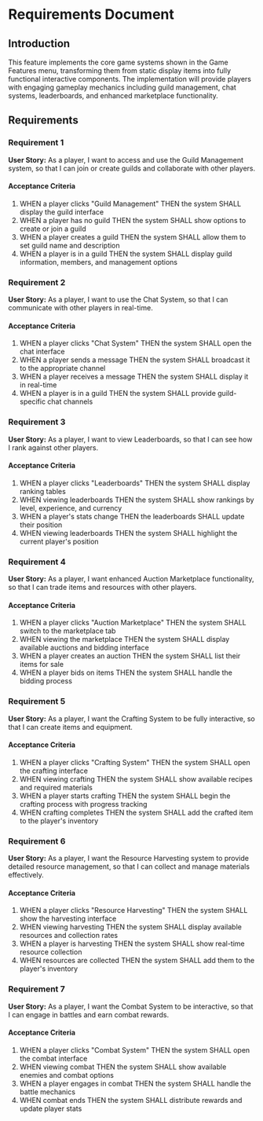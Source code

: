 # Requirements Document

## Introduction

This feature implements the core game systems shown in the Game Features menu, transforming them from static display items into fully functional interactive components. The implementation will provide players with engaging gameplay mechanics including guild management, chat systems, leaderboards, and enhanced marketplace functionality.

## Requirements

### Requirement 1

**User Story:** As a player, I want to access and use the Guild Management system, so that I can join or create guilds and collaborate with other players.

#### Acceptance Criteria

1. WHEN a player clicks "Guild Management" THEN the system SHALL display the guild interface
2. WHEN a player has no guild THEN the system SHALL show options to create or join a guild
3. WHEN a player creates a guild THEN the system SHALL allow them to set guild name and description
4. WHEN a player is in a guild THEN the system SHALL display guild information, members, and management options

### Requirement 2

**User Story:** As a player, I want to use the Chat System, so that I can communicate with other players in real-time.

#### Acceptance Criteria

1. WHEN a player clicks "Chat System" THEN the system SHALL open the chat interface
2. WHEN a player sends a message THEN the system SHALL broadcast it to the appropriate channel
3. WHEN a player receives a message THEN the system SHALL display it in real-time
4. WHEN a player is in a guild THEN the system SHALL provide guild-specific chat channels

### Requirement 3

**User Story:** As a player, I want to view Leaderboards, so that I can see how I rank against other players.

#### Acceptance Criteria

1. WHEN a player clicks "Leaderboards" THEN the system SHALL display ranking tables
2. WHEN viewing leaderboards THEN the system SHALL show rankings by level, experience, and currency
3. WHEN a player's stats change THEN the leaderboards SHALL update their position
4. WHEN viewing leaderboards THEN the system SHALL highlight the current player's position

### Requirement 4

**User Story:** As a player, I want enhanced Auction Marketplace functionality, so that I can trade items and resources with other players.

#### Acceptance Criteria

1. WHEN a player clicks "Auction Marketplace" THEN the system SHALL switch to the marketplace tab
2. WHEN viewing the marketplace THEN the system SHALL display available auctions and bidding interface
3. WHEN a player creates an auction THEN the system SHALL list their items for sale
4. WHEN a player bids on items THEN the system SHALL handle the bidding process

### Requirement 5

**User Story:** As a player, I want the Crafting System to be fully interactive, so that I can create items and equipment.

#### Acceptance Criteria

1. WHEN a player clicks "Crafting System" THEN the system SHALL open the crafting interface
2. WHEN viewing crafting THEN the system SHALL show available recipes and required materials
3. WHEN a player starts crafting THEN the system SHALL begin the crafting process with progress tracking
4. WHEN crafting completes THEN the system SHALL add the crafted item to the player's inventory

### Requirement 6

**User Story:** As a player, I want the Resource Harvesting system to provide detailed resource management, so that I can collect and manage materials effectively.

#### Acceptance Criteria

1. WHEN a player clicks "Resource Harvesting" THEN the system SHALL show the harvesting interface
2. WHEN viewing harvesting THEN the system SHALL display available resources and collection rates
3. WHEN a player is harvesting THEN the system SHALL show real-time resource collection
4. WHEN resources are collected THEN the system SHALL add them to the player's inventory

### Requirement 7

**User Story:** As a player, I want the Combat System to be interactive, so that I can engage in battles and earn combat rewards.

#### Acceptance Criteria

1. WHEN a player clicks "Combat System" THEN the system SHALL open the combat interface
2. WHEN viewing combat THEN the system SHALL show available enemies and combat options
3. WHEN a player engages in combat THEN the system SHALL handle the battle mechanics
4. WHEN combat ends THEN the system SHALL distribute rewards and update player stats